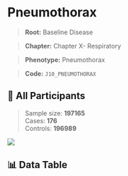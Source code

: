 # Pneumothorax

> **Root:** Baseline Disease  

> **Chapter:** Chapter X- Respiratory  

> **Phenotype:** Pneumothorax  

> **Code:** `J10_PNEUMOTHORAX`

## 🧪 All Participants  
> Sample size: **197165**  
> Cases: **176**  
> Controls: **196989**
<img src="/Sensitive/Figures/ALL/Baseline/J10_PNEUMOTHORAX.png"/>

## 📊 Data Table
<CsvTableMRF src="/Sensitive/Data/ALL/Baseline/LG_J10_PNEUMOTHORAX.csv"/>

